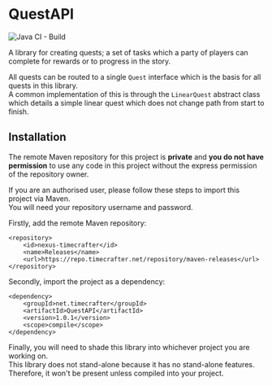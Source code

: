# QuestAPI
![Java CI - Build](https://github.com/MCTimecrafter/QuestAPI/workflows/Java%20CI%20-%20Build/badge.svg)

A library for creating quests; a set of tasks which a party of players can complete for rewards or to progress in the story.  

All quests can be routed to a single `Quest` interface which is the basis for all quests in this library.  
A common implementation of this is through the `LinearQuest` abstract class which details a simple linear quest which does not change path from start to finish.

## Installation
The remote Maven repository for this project is **private** and **you do not have permission** to use any code in this project 
without the express permission of the repository owner.

If you are an authorised user, please follow these steps to import this project via Maven.  
You will need your repository username and password.

Firstly, add the remote Maven repository:
```
<repository>
    <id>nexus-timecrafter</id>
    <name>Releases</name>
    <url>https://repo.timecrafter.net/repository/maven-releases</url>
</repository>
```

Secondly, import the project as a dependency:
```
<dependency>
    <groupId>net.timecrafter</groupId>
    <artifactId>QuestAPI</artifactId>
    <version>1.0.1</version>
    <scope>compile</scope>
</dependency>
```
Finally, you will need to shade this library into whichever project you are working on.  
This library does not stand-alone because it has no stand-alone features. Therefore, it won't be present unless compiled into your project.
